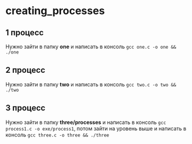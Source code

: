 # creating_processes

## 1 процесс

Нужно зайти в папку **one** и написать в консоль ```gcc one.c -o one && ./one```

## 2 процесс

Нужно зайти в папку **two** и написать в консоль ```gcc two.c -o two && ./two```

## 3 процесс

Нужно зайти в папку **three/processes** и написать в консоль ```gcc process1.c -o exe/process1```, потом зайти на уровень выше и написать в консоль ```gcc three.c -o three && ./three```
